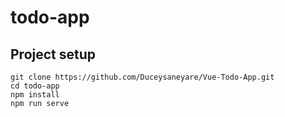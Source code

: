 # todo-app

## Project setup
```
git clone https://github.com/Duceysaneyare/Vue-Todo-App.git
cd todo-app
npm install
npm run serve
```

